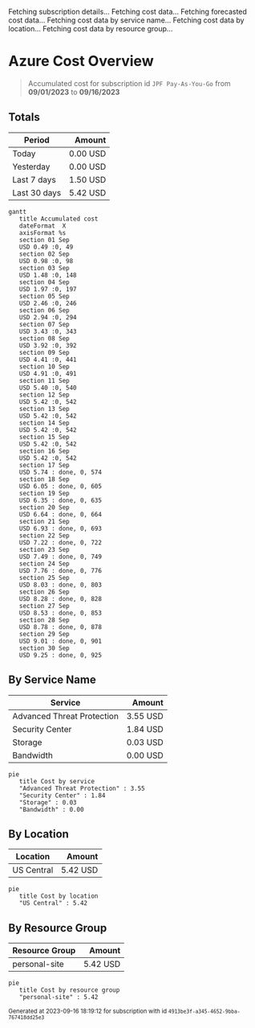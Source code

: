 Fetching subscription details...
Fetching cost data...
Fetching forecasted cost data...
Fetching cost data by service name...
Fetching cost data by location...
Fetching cost data by resource group...
# Azure Cost Overview

> Accumulated cost for subscription id `JPF Pay-As-You-Go` from **09/01/2023** to **09/16/2023**

## Totals

|Period|Amount|
|---|---:|
|Today|0.00 USD|
|Yesterday|0.00 USD|
|Last 7 days|1.50 USD|
|Last 30 days|5.42 USD|

```mermaid
gantt
   title Accumulated cost
   dateFormat  X
   axisFormat %s
   section 01 Sep
   USD 0.49 :0, 49
   section 02 Sep
   USD 0.98 :0, 98
   section 03 Sep
   USD 1.48 :0, 148
   section 04 Sep
   USD 1.97 :0, 197
   section 05 Sep
   USD 2.46 :0, 246
   section 06 Sep
   USD 2.94 :0, 294
   section 07 Sep
   USD 3.43 :0, 343
   section 08 Sep
   USD 3.92 :0, 392
   section 09 Sep
   USD 4.41 :0, 441
   section 10 Sep
   USD 4.91 :0, 491
   section 11 Sep
   USD 5.40 :0, 540
   section 12 Sep
   USD 5.42 :0, 542
   section 13 Sep
   USD 5.42 :0, 542
   section 14 Sep
   USD 5.42 :0, 542
   section 15 Sep
   USD 5.42 :0, 542
   section 16 Sep
   USD 5.42 :0, 542
   section 17 Sep
   USD 5.74 : done, 0, 574
   section 18 Sep
   USD 6.05 : done, 0, 605
   section 19 Sep
   USD 6.35 : done, 0, 635
   section 20 Sep
   USD 6.64 : done, 0, 664
   section 21 Sep
   USD 6.93 : done, 0, 693
   section 22 Sep
   USD 7.22 : done, 0, 722
   section 23 Sep
   USD 7.49 : done, 0, 749
   section 24 Sep
   USD 7.76 : done, 0, 776
   section 25 Sep
   USD 8.03 : done, 0, 803
   section 26 Sep
   USD 8.28 : done, 0, 828
   section 27 Sep
   USD 8.53 : done, 0, 853
   section 28 Sep
   USD 8.78 : done, 0, 878
   section 29 Sep
   USD 9.01 : done, 0, 901
   section 30 Sep
   USD 9.25 : done, 0, 925
```

## By Service Name

|Service|Amount|
|---|---:|
|Advanced Threat Protection|3.55 USD|
|Security Center|1.84 USD|
|Storage|0.03 USD|
|Bandwidth|0.00 USD|

```mermaid
pie
   title Cost by service
   "Advanced Threat Protection" : 3.55
   "Security Center" : 1.84
   "Storage" : 0.03
   "Bandwidth" : 0.00
```

## By Location

|Location|Amount|
|---|---:|
|US Central|5.42 USD|

```mermaid
pie
   title Cost by location
   "US Central" : 5.42
```

## By Resource Group

|Resource Group|Amount|
|---|---:|
|personal-site|5.42 USD|

```mermaid
pie
   title Cost by resource group
   "personal-site" : 5.42
```

<sup>Generated at 2023-09-16 18:19:12 for subscription with id `4913be3f-a345-4652-9bba-767418dd25e3`</sup>
